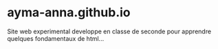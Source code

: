 # ayma-anna.github.io
Site web experimental developpe en classe de seconde pour apprendre quelques fondamentaux de html...
